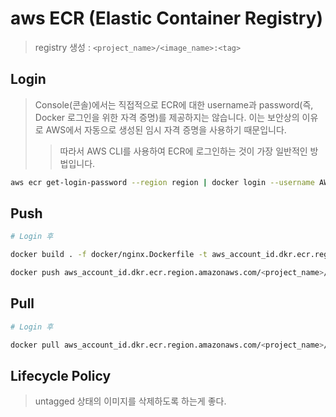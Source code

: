 # aws ECR (Elastic Container Registry)

> registry 생성 : `<project_name>/<image_name>:<tag>`

## Login

> Console(콘솔)에서는 직접적으로 ECR에 대한 username과 password(즉, Docker 로그인을 위한 자격 증명)를 제공하지는 않습니다. 이는 보안상의 이유로 AWS에서 자동으로 생성된 임시 자격 증명을 사용하기 때문입니다.
>
> > 따라서 AWS CLI를 사용하여 ECR에 로그인하는 것이 가장 일반적인 방법입니다.

```sh
aws ecr get-login-password --region region | docker login --username AWS --password-stdin aws_account_id.dkr.ecr.region.amazonaws.com
```

## Push

```sh
# Login 후

docker build . -f docker/nginx.Dockerfile -t aws_account_id.dkr.ecr.region.amazonaws.com/<project_name>/<image_name>:<tag>

docker push aws_account_id.dkr.ecr.region.amazonaws.com/<project_name>/<image_name>:<tag>
```

## Pull

```sh
# Login 후

docker pull aws_account_id.dkr.ecr.region.amazonaws.com/<project_name>/<image_name>:<tag>
```

## Lifecycle Policy

> untagged 상태의 이미지를 삭제하도록 하는게 좋다.
